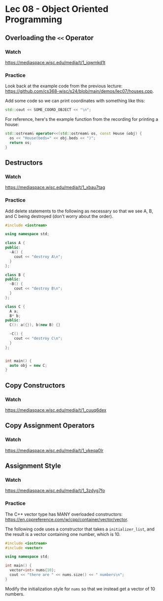 # Lec 08 - Object Oriented Programming

## Overloading the `<<` Operator

### Watch

https://mediaspace.wisc.edu/media/t/1_iqwmkd1t

### Practice

Look back at the example code from the previous lecture: https://github.com/cs368-wisc/s24/blob/main/demos/lec07/houses.cpp.

Add some code so we can print coordinates with something like this:

```cpp
std::cout << SOME_COORD_OBJECT << "\n";
```

For reference, here's the example function from the recording for printing a house:

```cpp
std::ostream& operator<<(std::ostream& os, const House &obj) {
  os << "House(beds=" << obj.beds << ")";
  return os;
}
```

## Destructors

### Watch

https://mediaspace.wisc.edu/media/t/1_xbau7tag

### Practice

Add delete statements to the following as necessary so that we see A,
B, and C being destroyed (don't worry about the order).

```cpp
#include <iostream>

using namespace std;

class A {
public:
  ~A() {
    cout << "destroy A\n";
  }
};

class B {
public:
  ~B() {
    cout << "destroy B\n";
  }
};

class C {
  A a;
  B* b;
public:
  C(): a({}), b(new B) {}

  ~C() {
    cout << "destroy C\n";
  }
};


int main() {
  auto obj = new C;
}
```

## Copy Constructors

### Watch

https://mediaspace.wisc.edu/media/t/1_cuuq6dex


## Copy Assignment Operators

### Watch

https://mediaspace.wisc.edu/media/t/1_ykeqa0lr


## Assignment Style

### Watch

https://mediaspace.wisc.edu/media/t/1_3zdyg7fo

### Practice

The C++ vector type has MANY overloaded constructors: https://en.cppreference.com/w/cpp/container/vector/vector.

The following code uses a constructor that takes a `initializer_list`, and the result is a vector containing one number, which is 10.

```cpp
#include <iostream>
#include <vector>

using namespace std;

int main() {
  vector<int> nums{10};
  cout << "there are " << nums.size() << " numbers\n";
}
```

Modify the initialization style for `nums` so that we instead get a
vector of 10 numbers.
